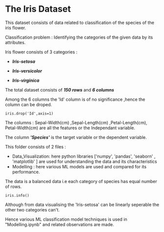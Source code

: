 # The Iris Dataset

This dataset consists of data related to classification of the species of the iris flower.

Classification problem : Identifying the categories of the given data by its attributes.

Iris flower consists of 3 categories :

- ***Iris-setosa***

- ***Iris-versicolor***

- ***Iris-virginica***



The total dataset consists of ***150 rows*** and ***6 columns***

Among the 6 columns the 'Id' column is of no significance ,hence the column can be droped.

`iris.drop('Id',axis=1)`



The columns :  Sepal-Width(cm) ,Sepal-Length(cm) ,Petal-Length(cm), Petal-Width(cm) are all the features or the Independant variable.

The column ***'Species'*** is the target variable or the dependent variable.

This folder consists of 2 files :

- Data_Visualization: here python libraries ['numpy', 'pandas', 'seaborn' , 'matplotlib' ] are used for understanding the data and its characteristics
- Modelling : here various ML models are used and compared for its performance.





 The data is a balanced data i.e each category of species has equal number of rows.

`iris.info()`

Although from data visualising the 'Iris-setosa' can be linearly seperable the other two categories can't.

Hence various ML classification model techniques is used in "Modelling.ipynb" and related observations are made.


